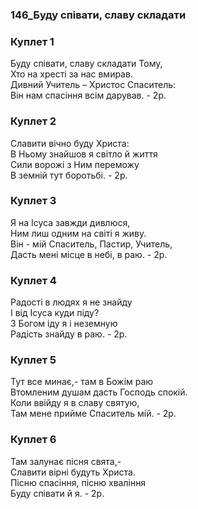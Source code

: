 ### 146_Буду співати, славу складати
### Куплет 1
Буду співати, славу складати Тому, <br/>Хто на хресті за нас вмирав.<br/>Дивний Учитель – Христос Спаситель: <br/>Він нам спасіння всім дарував.	 - 2р.
### Куплет 2
Славити вічно буду Христа: <br/>В Ньому знайшов я світло й життя<br/>Сили ворожі з Ним переможу<br/> В земній тут боротьбі. - 2р.
### Куплет 3
Я на Ісуса завжди дивлюся, <br/>Ним лиш одним на світі я живу.<br/>Він - мій Спаситель, Пастир, Учитель, <br/>Дасть мені місце в небі, в раю.  - 2р.
### Куплет 4
Радості в людях я не знайду <br/>І від Ісуса куди піду?<br/>З Богом іду я і неземную<br/>Радість знайду в раю. - 2р.
### Куплет 5
Тут все минає,- там в Божім раю <br/>Втомленим душам дасть Господь спокій. <br/>Коли ввійду я в славу святую, <br/>Там мене прийме Спаситель мій. - 2р.
### Куплет 6
Там залунає пісня свята,- <br/>Славити вірні будуть Христа. <br/>Пісню спасіння, пісню хваління<br/> Буду співати й я. - 2р.
